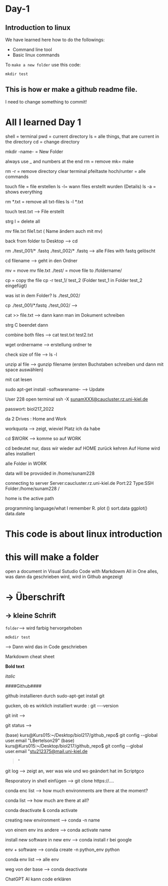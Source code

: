 # Day-1
 ## Introduction to linux

 We have learned here how to do the followings:

 * Command line tool 
 * Basic linux commands

To `make a new folder` use this code:

```
mkdir test
```

This is how er make a github readme file. 
----



I need to change something to commit!


# All I learned Day 1

shell = terminal 
pwd = current directory
ls = alle things, that are current in the directory 
cd = change directory

mkdir -name- = New Folder

always use _ and numbers at the end 
rm = remove
mk= make

rm -r = remove directory
clear terminal 
pfeiltaste hoch/runter = alle commands

touch file = file erstellen 
ls -l= wann files erstellt wurden (Details)
ls -a = shows everything 

rm *.txt = remove all txt-files
ls -l *.txt

touch test.txt --> File erstellt

strg l = delete all

mv file.txt file1.txt ( Name ändern auch mit mv)

back from folder to Desktop --> cd 

rm ./test_001/* .fastq ./test_002/* .fastq --> alle Files with fastq gelöscht

cd filename --> geht in den Ordner

mv = move
mv file.txt ./test/ = move file to /foldername/

cp = copy the file
cp -r test_1/ test_2 (Folder test_1 in Folder test_2 eingefügt)

was ist in dem Folder?   ls ./test_002/

cp ./test_001/*.fastq ./test_002/ --> 

cat >> file.txt --> dann kann man im Dokument schreiben

strg C beendet dann

combine both files --> cat test.txt test2.txt

wget ordnername --> erstellung ordner te

check size of file --> ls -l

unzip al file --> gunzip filename (ersten Buchstaben schreiben und dann mit space auswählen)

mit cat lesen

sudo apt-get install -softwarename- --> Update

User 228
open terminal 
ssh -X sunamXXX@caucluster.rz.uni-kiel.de

passwort: biol217_2022

da 2 Drives : Home and Work

workquota --> zeigt, wieviel Platz ich da habe

cd $WORK --> komme so auf WORK

cd bedeutet nur, dass wir wieder auf HOME zurück kehren 
Auf Home wird alles installiert

alle Folder in WORK

data will be provoided in /home/sunam228

connecting to server
Server:caucluster.rz.uni-kiel.de Port:22
Type:SSH
Folder:/home/sunam228    / 

home is the active path

programming language/what I remember 
R. plot ()
sort.data
ggplot()
data.date


# This code is about linux introduction 
# this will make a folder

open a document in Visual Sutudio Code with Markdowm All in One 
alles, was dann da geschrieben wird, wird in Github angezeigt
# -> Überschrift 
## -> kleine Schrift

`folder`--> wird farbig hervorgehoben

```
mdkdir test
```
--> Dann wird das in Code geschrieben

Markdowm cheat sheet 

**Bold text**

*italic*




####Github####

github installieren durch sudo-apt-get install git 

gucken, ob es wirklich installiert wurde : git ---version

git init -->


git status --> 

(base) kurs@Kurs015:~/Desktop/biol217/github_repo$ git config --global user.email "LBertelson29"
(base) kurs@Kurs015:~/Desktop/biol217/github_repo$ git config --global user.email "stu212375@mail.uni-kiel.de
> "

git log --> zeigt an, wer was wie und wo geändert hat im Scriptgco

Resporatory in shell einfügen --> git clone https://....

conda enc list --> how much environments are there at the moment? 

conda list --> how much are there at all?

conda deactivate & conda activate

creating new environment --> conda -n name 

von einem env ins andere --> conda activate name

install new software in new env --> conda install r bei google 

env + software --> conda create -n python_env python

conda env list --> alle env

weg von der base --> conda deactivate


ChatGPT AI kann code erklären 
